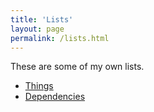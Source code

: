 ```yaml
---
title: 'Lists'
layout: page
permalink: /lists.html
---
```


These are some of my own lists.  

- [Things](/lists/things.html)
- [Dependencies](/lists/dependencies.html)